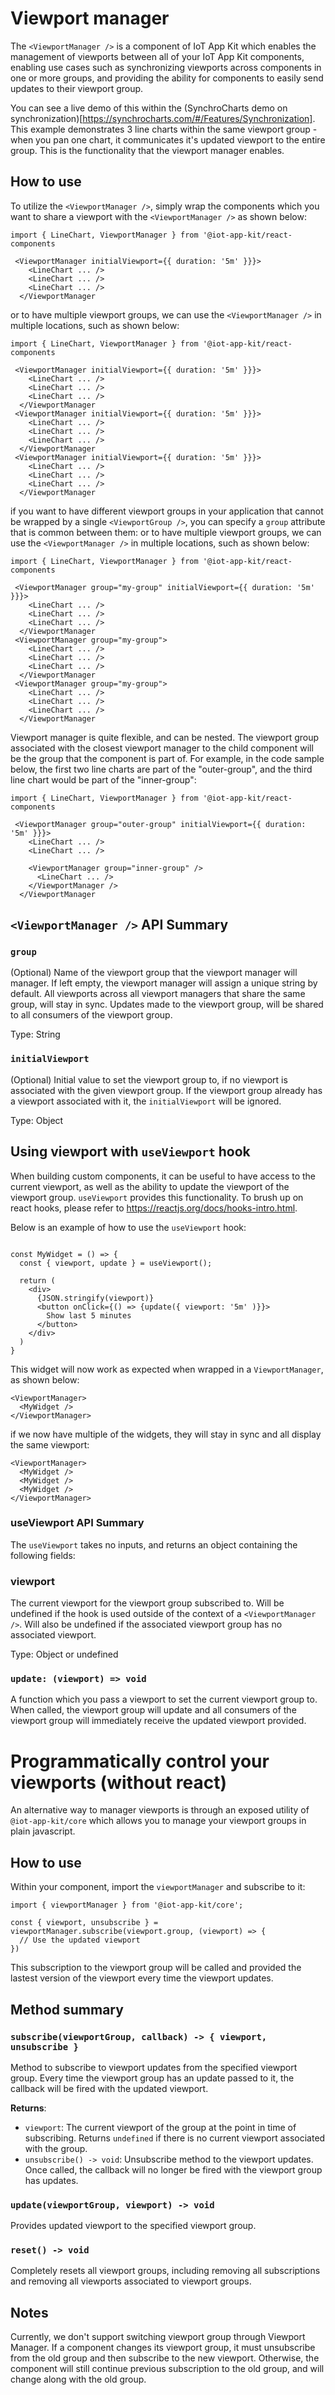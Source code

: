 # Viewport manager
The `<ViewportManager />` is a component of IoT App Kit which enables the management of viewports between all of your IoT App Kit components, enabling use cases such as synchronizing viewports across components in one or more groups, and providing the ability
for components to easily send updates to their viewport group.

You can see a live demo of this within the (SynchroCharts demo on synchronization)[https://synchrocharts.com/#/Features/Synchronization]. This example
demonstrates 3 line charts within the same viewport group - when you pan one chart, it communicates it's updated viewport to the entire group. This is the functionality that the viewport manager enables.

## How to use

To utilize the `<ViewportManager />`, simply wrap the components which you want to share a viewport with the `<ViewportManager />` as shown below:

```
import { LineChart, ViewportManager } from '@iot-app-kit/react-components

 <ViewportManager initialViewport={{ duration: '5m' }}}>
    <LineChart ... />
    <LineChart ... />
    <LineChart ... />
  </ViewportManager
```

or to have multiple viewport groups, we can use the `<ViewportManager />` in multiple locations, such as shown below:
```
import { LineChart, ViewportManager } from '@iot-app-kit/react-components

 <ViewportManager initialViewport={{ duration: '5m' }}}>
    <LineChart ... />
    <LineChart ... />
    <LineChart ... />
  </ViewportManager
 <ViewportManager initialViewport={{ duration: '5m' }}}>
    <LineChart ... />
    <LineChart ... />
    <LineChart ... />
  </ViewportManager
 <ViewportManager initialViewport={{ duration: '5m' }}}>
    <LineChart ... />
    <LineChart ... />
    <LineChart ... />
  </ViewportManager
```

if you want to have different viewport groups in your application that cannot be wrapped by a single `<ViewportGroup />`, you can specify a `group` attribute that is common between them:
or to have multiple viewport groups, we can use the `<ViewportManager />` in multiple locations, such as shown below:
```
import { LineChart, ViewportManager } from '@iot-app-kit/react-components

 <ViewportManager group="my-group" initialViewport={{ duration: '5m' }}}>
    <LineChart ... />
    <LineChart ... />
    <LineChart ... />
  </ViewportManager
 <ViewportManager group="my-group">
    <LineChart ... />
    <LineChart ... />
    <LineChart ... />
  </ViewportManager
 <ViewportManager group="my-group">
    <LineChart ... />
    <LineChart ... />
    <LineChart ... />
  </ViewportManager
```

Viewport manager is quite flexible, and can be nested. The viewport group associated with the closest viewport manager to the child component will be the group that
the component is part of. For example, in the code sample below, the first two line charts are part of the "outer-group", and the third line chart would be part of the "inner-group":

```
import { LineChart, ViewportManager } from '@iot-app-kit/react-components

 <ViewportManager group="outer-group" initialViewport={{ duration: '5m' }}}>
    <LineChart ... />
    <LineChart ... />
    
    <ViewportManager group="inner-group" />
      <LineChart ... />
    </ViewportManager />
  </ViewportManager
```


## `<ViewportManager />` API Summary

### `group`

(Optional) Name of the viewport group that the viewport manager will manager. If left empty, the viewport manager will assign a unique string by default. All viewports across all viewport managers
that share the same group, will stay in sync. Updates made to the viewport group, will be shared to all consumers of the viewport group.

Type: String

### `initialViewport`

(Optional) Initial value to set the viewport group to, if no viewport is associated with the given viewport group. If the viewport group already has a viewport associated with it, the `initialViewport` will be ignored.

Type: Object

## Using viewport with `useViewport` hook
When building custom components, it can be useful to have access to the current viewport, as well as the ability to update the viewport of the viewport group. `useViewport` provides this functionality. To brush up on react hooks, please refer to https://reactjs.org/docs/hooks-intro.html.

Below is an example of how to use the `useViewport` hook:

```

const MyWidget = () => {
  const { viewport, update } = useViewport();
  
  return (
    <div>
      {JSON.stringify(viewport)}
      <button onClick={() => {update({ viewport: '5m' )}}>
        Show last 5 minutes
      </button>
    </div>
  )
}
```

This widget will now work as expected when wrapped in a `ViewportManager`, as shown below:
```
<ViewportManager>
  <MyWidget />
</ViewportManager>
```

if we now have multiple of the widgets, they will stay in sync and all display the same viewport:
```
<ViewportManager>
  <MyWidget />
  <MyWidget />
  <MyWidget />
</ViewportManager>
```

### useViewport API Summary

The `useViewport` takes no inputs, and returns an object containing the following fields:

### viewport

The current viewport for the viewport group subscribed to. Will be undefined if the hook is used outside of the context of a `<ViewportManager />`.
Will also be undefined if the associated viewport group has no associated viewport.

Type: Object or undefined

### `update: (viewport) => void`

A function which you pass a viewport to set the current viewport group to. When called, the viewport group will update and all consumers of the viewport group will immediately receive the updated viewport provided.

# Programmatically control your viewports (without react)

An alternative way to manager viewports is through  an exposed utility of `@iot-app-kit/core` which allows you to manage your viewport groups in plain javascript.


## How to use

Within your component, import the `viewportManager` and subscribe to it:

```
import { viewportManager } from '@iot-app-kit/core';

const { viewport, unsubscribe } = viewportManager.subscribe(viewport.group, (viewport) => {
  // Use the updated viewport
})
```

This subscription to the viewport group will be called and provided the lastest version of the viewport every time the viewport updates.


## Method summary

### `subscribe(viewportGroup, callback) -> { viewport, unsubscribe }`

Method to subscribe to viewport updates from the specified viewport group. Every time the viewport group has an update passed to it, the callback will
be fired with the updated viewport.

**Returns**:

- `viewport`: The current viewport of the group at the point in time of subscribing. Returns `undefined` if there is no current viewport associated with the group.
- `unsubscribe() -> void`: Unsubscribe method to the viewport updates. Once called, the callback will no longer be fired with the viewport group has updates.

### `update(viewportGroup, viewport) -> void`

Provides updated viewport to the specified viewport group.

### `reset() -> void`

Completely resets all viewport groups, including removing all subscriptions and removing all viewports associated to viewport groups.


## Notes

Currently, we don't support switching viewport group through Viewport Manager. 
If a component changes its viewport group, it must unsubscribe from the old group and then subscribe to the new viewport. 
Otherwise, the component will still continue previous subscription to the old group, and will change along with the old group.